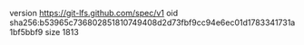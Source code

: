 version https://git-lfs.github.com/spec/v1
oid sha256:b53965c736802851810749408d2d73fbf9cc94e6ec01d1783341731a1bf5bbf9
size 1813
